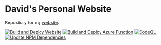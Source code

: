 # David's Personal Website
Repository for my [website](https://dsanchezcr.com).

[![Build and Deploy Website](https://github.com/dsanchezcr/website/actions/workflows/azure-static-web-apps-delightful-moss-07d95f50f.yml/badge.svg)](https://github.com/dsanchezcr/website/actions/workflows/azure-static-web-apps-delightful-moss-07d95f50f.yml)
[![Build and Deploy Azure Function](https://github.com/dsanchezcr/website/actions/workflows/api.yml/badge.svg)](https://github.com/dsanchezcr/website/actions/workflows/api.yml)
[![CodeQL](https://github.com/dsanchezcr/website/actions/workflows/codeql.yml/badge.svg)](https://github.com/dsanchezcr/website/actions/workflows/codeql.yml)
[![Update NPM Dependencies](https://github.com/dsanchezcr/website/actions/workflows/updates.yml/badge.svg)](https://github.com/dsanchezcr/website/actions/workflows/updates.yml)